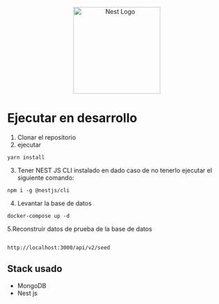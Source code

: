 <p align="center">
  <a href="http://nestjs.com/" target="blank"><img src="https://nestjs.com/img/logo-small.svg" width="200" alt="Nest Logo" /></a>
</p>

# Ejecutar en desarrollo
1. Clonar el repositorio
2. ejecutar
```CONSOLE
yarn install
```
3. Tener NEST JS CLI instalado en dado caso de no tenerlo ejecutar el siguiente comando: 
```CONSOLE
npm i -g @nestjs/cli
``` 
4. Levantar la base de datos 
```CONSOLE
docker-compose up -d
```

5.Reconstruir datos de prueba de la base de datos
```http

http://localhost:3000/api/v2/seed

```


## Stack usado
* MongoDB
* Nest js
